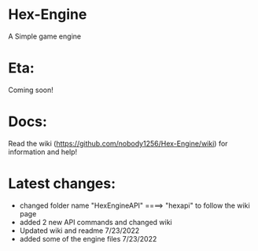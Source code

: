 # Hex-Engine
A Simple game engine 

# Eta:
Coming soon!

# Docs:
Read the wiki (https://github.com/nobody1256/Hex-Engine/wiki) for information and help!

# Latest changes:
+ changed folder name "HexEngineAPI" ====> "hexapi" to follow the wiki page
+ added 2 new API commands and changed wiki
+ Updated wiki and readme 7/23/2022
+ added some of the engine files 7/23/2022
